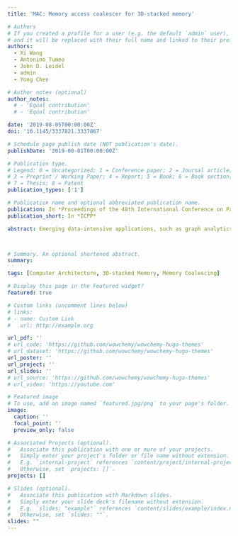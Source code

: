 ```yaml
---
title: 'MAC: Memory access coalescer for 3D-stacked memory'

# Authors
# If you created a profile for a user (e.g. the default `admin` user), write the username (folder name) here
# and it will be replaced with their full name and linked to their profile.
authors:
  - Xi Wang
  - Antonino Tumeo
  - John D. Leidel
  - admin
  - Yong Chen

# Author notes (optional)
author_notes:
  # - 'Equal contribution'
  # - 'Equal contribution'

date: '2019-08-05T00:00:00Z'
doi: '10.1145/3337821.3337867'

# Schedule page publish date (NOT publication's date).
publishDate: '2019-08-01T00:00:00Z'

# Publication type.
# Legend: 0 = Uncategorized; 1 = Conference paper; 2 = Journal article;
# 3 = Preprint / Working Paper; 4 = Report; 5 = Book; 6 = Book section;
# 7 = Thesis; 8 = Patent
publication_types: ['1']

# Publication name and optional abbreviated publication name.
publication: In *Proceedings of the 48th International Conference on Parallel Processing*
publication_short: In *ICPP*

abstract: Emerging data-intensive applications, such as graph analytics and data mining, exhibit irregular memory access patterns. Research has shown that with these memory-bound applications, traditional cache-based processor architectures, which exploit locality and regular patterns to mitigate the memory-wall issue, are inefficient. Meantime, novel 3D-stacked memory devices, such as Hybrid Memory Cube (HMC) and High Bandwidth Memory (HBM), promise significant increases in bandwidth that appear extremely appealing for memory-bound applications. However, conventional memory interfaces designed for cache-based architectures and JEDEC DDR devices fit poorly with the 3D-stacked memory, which leads to significant under-utilization of the promised high bandwidth. As a response to these issues, in this paper we propose MAC (Memory Access Coalescer), a coalescing unit for the 3D-stacked memory. We discuss the design and implementation of MAC, in the context of a custom designed cache-less architecture targeted at data-intensive, irregular applications. Through a custom simulation infrastructure based on the RISC-V toolchain, we show that MAC achieves a coalescing efficiency of 52.85% on average. It improves the performance of the memory system by 60.73% on average for a large set of irregular workloads.



# Summary. An optional shortened abstract.
summary: 

tags: [Computer Architecture, 3D-stacked Memory, Memory Coalescing]

# Display this page in the Featured widget?
featured: true

# Custom links (uncomment lines below)
# links:
# - name: Custom Link
#   url: http://example.org

url_pdf: ''
# url_code: 'https://github.com/wowchemy/wowchemy-hugo-themes'
# url_dataset: 'https://github.com/wowchemy/wowchemy-hugo-themes'
url_poster: ''
url_project: ''
url_slides: ''
# url_source: 'https://github.com/wowchemy/wowchemy-hugo-themes'
# url_video: 'https://youtube.com'

# Featured image
# To use, add an image named `featured.jpg/png` to your page's folder.
image:
  caption: ''
  focal_point: ''
  preview_only: false

# Associated Projects (optional).
#   Associate this publication with one or more of your projects.
#   Simply enter your project's folder or file name without extension.
#   E.g. `internal-project` references `content/project/internal-project/index.md`.
#   Otherwise, set `projects: []`.
projects: []

# Slides (optional).
#   Associate this publication with Markdown slides.
#   Simply enter your slide deck's filename without extension.
#   E.g. `slides: "example"` references `content/slides/example/index.md`.
#   Otherwise, set `slides: ""`.
slides: ""
---
```


<!-- {{% callout note %}}
Click the _Cite_ button above to demo the feature to enable visitors to import publication metadata into their reference management software.
{{% /callout %}}

{{% callout note %}}
Create your slides in Markdown - click the _Slides_ button to check out the example.
{{% /callout %}}

Supplementary notes can be added here, including [code, math, and images](https://wowchemy.com/docs/writing-markdown-latex/). -->
